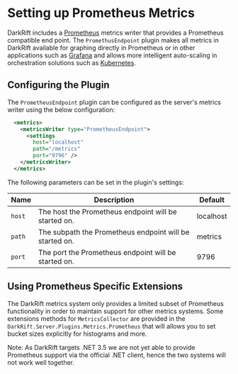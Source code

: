 # Setting up Prometheus Metrics
DarkRift includes a [Prometheus](https://prometheus.io/) metrics writer that provides a Prometheus compatible end point. The `PromethusEndpoint` plugin makes all metrics in DarkRift available for graphing directly in Prometheus or in other applications such as [Grafana](https://grafana.com/) and allows more intelligent auto-scaling in orchestration solutions such as [Kubernetes](https://kubernetes.io/docs/tasks/run-application/horizontal-pod-autoscale/).

## Configuring the Plugin
The `PrometheusEndpoint` plugin can be configured as the server's metrics writer using the below configuration:
```xml
  <metrics>
    <metricsWriter type="PrometheusEndpoint">
      <settings
        host="localhost"
        path="/metrics"
        port="9796" />
    </metricsWriter>
  </metrics>
```

The following parameters can be set in the plugin's settings:

| Name   | Description                                              | Default   |
|--------|----------------------------------------------------------|-----------|
| `host` | The host the Prometheus endpoint will be started on.     | localhost |
| `path` | The subpath the Prometheus endpoint will be started on.  | metrics   |
| `port` | The port the Prometheus endpoint will be started on.     | 9796      |

## Using Prometheus Specific Extensions
The DarkRift metrics system only provides a limited subset of Prometheus functionality in order to maintain support for other metrics systems. Some extensions methods for `MetricsCollector` are provided in the `DarkRift.Server.Plugins.Metrics.Prometheus` that will allows you to set bucket sizes explicitly for histograms and more.

Note: As DarkRift targets .NET 3.5 we are not yet able to provide Prometheus support via the official .NET client, hence the two systems will not work well together.
